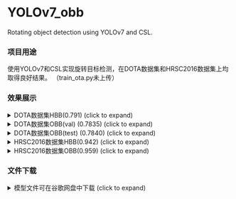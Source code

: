 # YOLOv7_obb
Rotating object detection using YOLOv7 and CSL.


### 项目用途
使用YOLOv7和CSL实现旋转目标检测，在DOTA数据集和HRSC2016数据集上均取得良好结果。
（train_ota.py未上传）

### 效果展示
<details>
  <summary>DOTA数据集HBB(0.791) (click to expand)</summary>

<p align="left"><img width="800" src="https://github.com/SSTato/YOLOv7_obb/blob/master/dataset/dataset_demo/results1.png"></p>
<p align="left"><img width="800" src="https://github.com/SSTato/YOLOv7_obb/blob/master/dataset/dataset_demo/confusion_matrix.png"></p>
<p align="left"><img width="800" src="https://github.com/SSTato/YOLOv7_obb/blob/master/dataset/dataset_demo/val_batch0_pred.jpg"></p>
</details>


<details>
  <summary>DOTA数据集OBB(val) (0.7835) (click to expand)</summary>
  <br>
<p>mAP:78.35</p>
<p>class aps:  [90.56903172 80.70941623 46.04763298 59.882317   80.20104153 87.27336943
 89.98862253 90.8265387  84.66325542 89.90289903 76.64386534 74.47407929
 76.2255546  67.98867669 79.85177155]</p>
</details>

<details>
  <summary>DOTA数据集OBB(test) (0.7840) (click to expand)</summary>
  <br>
<p>mAP:78.39785536928188</p>
  <p align="left"><img width="800" src="https://github.com/SSTato/YOLOv7_obb/blob/master/dataset/dataset_demo/Task1.png"></p>
  <p> 结果链接：https://drive.google.com/file/d/1i8mkKTJhfpilW6XEC02rPGTx_IOfo5pI/view?usp=sharing </p>

</details>

<details>
  <summary>HRSC2016数据集HBB(0.942) (click to expand)</summary>
<p align="left"><img width="800" src="https://github.com/SSTato/YOLOv7_obb/blob/master/dataset/dataset_demo/results.png"></p>
<p align="left"><img width="800" src="https://github.com/SSTato/YOLOv7_obb/blob/master/dataset/dataset_demo/val_batch2_pred.jpg"></p>
</details>

<details>
  <summary>HRSC2016数据集OBB(0.959) (click to expand)</summary>
<p align="left"><img width="800" src="https://github.com/SSTato/YOLOv7_obb/blob/master/dataset/dataset_demo/labels_correlogram.jpg"></p>
<p align="left"><img width="800" src="https://github.com/SSTato/YOLOv7_obb/blob/master/dataset/dataset_demo/labels_xyls.jpg"></p>
</details>

### 文件下载


<details>
  <summary>模型文件可在谷歌网盘中下载 (click to expand)</summary>
<p> 链接：https://drive.google.com/file/d/1bodl7IoA1xaqP-b9RXDvRUv6oSxNySP3/view?usp=sharing </p>
<p> 链接：https://drive.google.com/file/d/1SLrafWiaoYzgjq9KlXuKr_-wn7-5Zbj2/view?usp=sharing </p>
</details>
